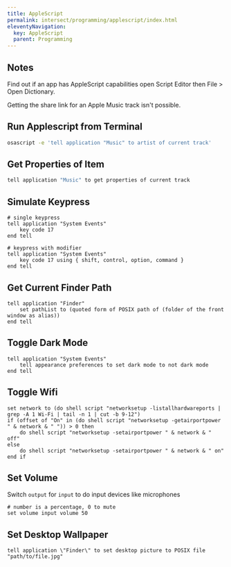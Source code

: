 ```yaml
---
title: AppleScript
permalink: intersect/programming/applescript/index.html
eleventyNavigation:
  key: AppleScript
  parent: Programming
---
```


## Notes

Find out if an app has AppleScript capabilities open Script Editor then File > Open Dictionary.

Getting the share link for an Apple Music track isn't possible.

## Run Applescript from Terminal

```bash
osascript -e 'tell application "Music" to artist of current track'
```

## Get Properties of Item

```bash
tell application "Music" to get properties of current track
```

## Simulate Keypress

```applescript
# single keypress
tell application "System Events"
	key code 17
end tell

# keypress with modifier
tell application "System Events"
	key code 17 using { shift, control, option, command }
end tell
```

## Get Current Finder Path

```applescript
tell application "Finder"
	set pathList to (quoted form of POSIX path of (folder of the front window as alias))
end tell
```

## Toggle Dark Mode

```applescript
tell application "System Events"
	tell appearance preferences to set dark mode to not dark mode
end tell
```

## Toggle Wifi

```applescript
set network to (do shell script "networksetup -listallhardwareports | grep -A 1 Wi-Fi | tail -n 1 | cut -b 9-12")
if (offset of "On" in (do shell script "networksetup -getairportpower " & network & " ")) > 0 then
	do shell script "networksetup -setairportpower " & network & " off"
else
	do shell script "networksetup -setairportpower " & network & " on"
end if
```

## Set Volume

Switch `output` for `input` to do input devices like microphones

```applescript
# number is a percentage, 0 to mute
set volume input volume 50
```

## Set Desktop Wallpaper

```applescript
tell application \"Finder\" to set desktop picture to POSIX file "path/to/file.jpg"
```